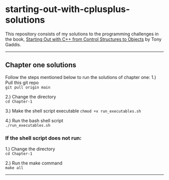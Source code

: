 # starting-out-with-cplusplus-solutions

This repository consists of my solutions to the programming challenges in the book, [Starting Out with C++ from Control Structures to Objects](https://www.amazon.com/Starting-Out-Control-Structures-Objects/dp/0134498372) by Tony Gaddis.

---

## Chapter one solutions
Follow the steps mentioned below to run the solutions of chapter one:
1.) Pull this git repo <br />
```git pull origin main```

2.) Change the directory <br />
```cd Chapter-1```

3.) Make the shell script executable
```chmod +x run_executables.sh```<br />

4.) Run the bash shell script <br />
```./run_executables.sh```

### If the shell script does not run:
1.) Change the directory <br />
```cd Chapter-1```

2.) Run the make command <br />
```make all```

---